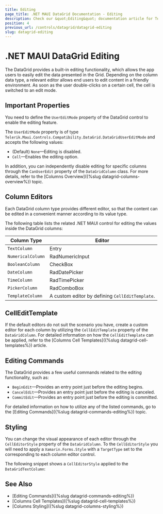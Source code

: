 ```yaml
---
title: Editing
page_title: .NET MAUI DataGrid Documentation - Editing
description: Check our &quot;Editing&quot; documentation article for Telerik DataGrid for .NET MAUI control.
position: 4
previous_url: /controls/datagrid/datagrid-editing
slug: datagrid-editing
---
```


# .NET MAUI DataGrid Editing

The DataGrid provides a built-in editing functionality, which allows the app users to easily edit the data presented in the Grid. Depending on the column data type, a relevant editor allows end users to edit content in a friendly environment. As soon as the user double-clicks on a certain cell, the cell is switched to an edit mode.

## Important Properties

You need to define the `UserEditMode` property of the DataGrid control to enable the editing feature.

The `UserEditMode` property is of type `Telerik.Maui.Controls.Compatibility.DataGrid.DataGridUserEditMode` and accepts the following values:

* (Default) `None`&mdash;Editing is disabled.
* `Cell`&mdash;Enables the editing option.

In addition, you can independently disable editing for specific columns through the `CanUserEdit` property of the `DataGridColumn` class. For more details, refer to the [Columns Overview]({%slug datagrid-columns-overview%}) topic.

## Column Editors

Each DataGrid column type provides different editor, so that the content can be edited in a convenient manner according to its value type.

The following table lists the related .NET MAUI control for editing the values inside the DataGrid columns:

| Column Type 		| Editor 			|
|-------------------|-------------------|
| `TextColumn`		| Entry				|
| `NumericalColumn`	| RadNumericInput	|
| `BooleanColumn`	| CheckBox		    |
| `DateColumn`		| RadDatePicker		|
| `TimeColumn`		| RadTimePicker		|
| `PickerColumn`	| RadComboBox	    |
| `TemplateColumn`	| A custom editor by defining `CellEditTemplate`. |

## CellEditTemplate

If the default editors do not suit the scenario you have, create a custom editor for each column by utilizing the `CellEditTemplate` property of the `DataGridColumn`. For detailed information on how the `CellEditTemplate` can be applied, refer to the [Columns Cell Templates]({%slug datagrid-cell-templates%}) article.

## Editing Commands

The DataGrid provides a few useful commands related to the editing functionality, such as:

* `BeginEdit`&mdash;Provides an entry point just before the editing begins.
* `CancelEdit`&mdash;Provides an entry point just before the editing is canceled.
* `CommitEdit`&mdash;Provides an entry point just before the editing is committed.

For detailed information on how to utilize any of the listed commands, go to the [Editing Commands]({%slug datagrid-commands-editing%}) topic.

## Styling

You can change the visual appearance of each editor through the `CellEditorStyle` property of the `DataGridColumn`. To the `CellEditorStyle` you will need to apply a `Xamarin.Forms.Style` with a `TargetType` set to the corresponding to each column editor control.

The following snippet shows a `CellEditorStyle` applied to the `DataGridTextColumn`:

<snippet id='datagrid-columnstyle-celleditor'/>

## See Also

- [Editing Commands]({%slug datagrid-commands-editing%})
- [Columns Cell Templates]({%slug datagrid-cell-templates%})
- [Columns Styling]({%slug datagrid-columns-styling%})
